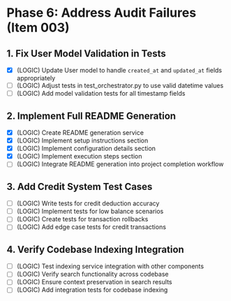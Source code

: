 # Phase 6: Address Audit Failures (Item 003)

## 1. Fix User Model Validation in Tests
- [x] (LOGIC) Update User model to handle `created_at` and `updated_at` fields appropriately
- [ ] (LOGIC) Adjust tests in test_orchestrator.py to use valid datetime values
- [ ] (LOGIC) Add model validation tests for all timestamp fields

## 2. Implement Full README Generation
- [x] (LOGIC) Create README generation service
- [x] (LOGIC) Implement setup instructions section
- [x] (LOGIC) Implement configuration details section
- [x] (LOGIC) Implement execution steps section
- [ ] (LOGIC) Integrate README generation into project completion workflow

## 3. Add Credit System Test Cases
- [ ] (LOGIC) Write tests for credit deduction accuracy
- [ ] (LOGIC) Implement tests for low balance scenarios
- [ ] (LOGIC) Create tests for transaction rollbacks
- [ ] (LOGIC) Add edge case tests for credit transactions

## 4. Verify Codebase Indexing Integration
- [ ] (LOGIC) Test indexing service integration with other components
- [ ] (LOGIC) Verify search functionality across codebase
- [ ] (LOGIC) Ensure context preservation in search results
- [ ] (LOGIC) Add integration tests for codebase indexing